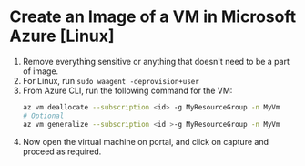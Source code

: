 # Create an Image of a VM in Microsoft Azure [Linux]

1. Remove everything sensitive or anything that doesn't need to be a part of image.
2. For Linux, run `sudo waagent -deprovision+user`
3. From Azure CLI, run the following command for the VM:
    ```bash
    az vm deallocate --subscription <id> -g MyResourceGroup -n MyVm
    # Optional
    az vm generalize --subscription <id >-g MyResourceGroup -n MyVm 
    ```
4. Now open the virtual machine on portal, and click on capture and proceed as required.
